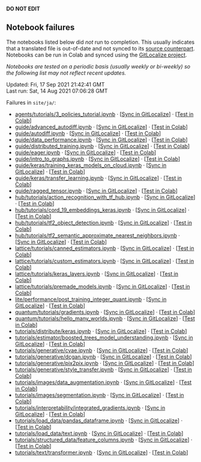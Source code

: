 __DO NOT EDIT__

## Notebook failures

The notebooks listed below did *not* run to completion. This usually indicates
that a translated file is out-of-date and not synced to its
[source counterpart](../en-snapshot/). Notebooks can be run in Colab and synced
using the [GitLocalize project](https://gitlocalize.com/tensorflow/docs-l10n).

*Notebooks are tested on a periodic basis (usually weekly or bi-weekly) so the
following list may not reflect recent updates.*

Updated: Fri, 17 Sep 2021 21:42:41 GMT<br/>
Last run: Sat, 14 Aug 2021 07:06:28 GMT

Failures in <code>site/ja/</code>:

* [agents/tutorials/3_policies_tutorial.ipynb](https://github.com/tensorflow/docs-l10n/blob/master/site/ja/agents/tutorials/3_policies_tutorial.ipynb) · [[Sync in GitLocalize](https://gitlocalize.com/repo/4592/ja/site/en-snapshot/agents/tutorials/3_policies_tutorial.ipynb)] · [[Test in Colab](https://colab.research.google.com/github/tensorflow/docs-l10n/blob/master/site/ja/agents/tutorials/3_policies_tutorial.ipynb)]
* [guide/advanced_autodiff.ipynb](https://github.com/tensorflow/docs-l10n/blob/master/site/ja/guide/advanced_autodiff.ipynb) · [[Sync in GitLocalize](https://gitlocalize.com/repo/4592/ja/site/en-snapshot/guide/advanced_autodiff.ipynb)] · [[Test in Colab](https://colab.research.google.com/github/tensorflow/docs-l10n/blob/master/site/ja/guide/advanced_autodiff.ipynb)]
* [guide/autodiff.ipynb](https://github.com/tensorflow/docs-l10n/blob/master/site/ja/guide/autodiff.ipynb) · [[Sync in GitLocalize](https://gitlocalize.com/repo/4592/ja/site/en-snapshot/guide/autodiff.ipynb)] · [[Test in Colab](https://colab.research.google.com/github/tensorflow/docs-l10n/blob/master/site/ja/guide/autodiff.ipynb)]
* [guide/data_performance.ipynb](https://github.com/tensorflow/docs-l10n/blob/master/site/ja/guide/data_performance.ipynb) · [[Sync in GitLocalize](https://gitlocalize.com/repo/4592/ja/site/en-snapshot/guide/data_performance.ipynb)] · [[Test in Colab](https://colab.research.google.com/github/tensorflow/docs-l10n/blob/master/site/ja/guide/data_performance.ipynb)]
* [guide/distributed_training.ipynb](https://github.com/tensorflow/docs-l10n/blob/master/site/ja/guide/distributed_training.ipynb) · [[Sync in GitLocalize](https://gitlocalize.com/repo/4592/ja/site/en-snapshot/guide/distributed_training.ipynb)] · [[Test in Colab](https://colab.research.google.com/github/tensorflow/docs-l10n/blob/master/site/ja/guide/distributed_training.ipynb)]
* [guide/eager.ipynb](https://github.com/tensorflow/docs-l10n/blob/master/site/ja/guide/eager.ipynb) · [[Sync in GitLocalize](https://gitlocalize.com/repo/4592/ja/site/en-snapshot/guide/eager.ipynb)] · [[Test in Colab](https://colab.research.google.com/github/tensorflow/docs-l10n/blob/master/site/ja/guide/eager.ipynb)]
* [guide/intro_to_graphs.ipynb](https://github.com/tensorflow/docs-l10n/blob/master/site/ja/guide/intro_to_graphs.ipynb) · [[Sync in GitLocalize](https://gitlocalize.com/repo/4592/ja/site/en-snapshot/guide/intro_to_graphs.ipynb)] · [[Test in Colab](https://colab.research.google.com/github/tensorflow/docs-l10n/blob/master/site/ja/guide/intro_to_graphs.ipynb)]
* [guide/keras/training_keras_models_on_cloud.ipynb](https://github.com/tensorflow/docs-l10n/blob/master/site/ja/guide/keras/training_keras_models_on_cloud.ipynb) · [[Sync in GitLocalize](https://gitlocalize.com/repo/4592/ja/site/en-snapshot/guide/keras/training_keras_models_on_cloud.ipynb)] · [[Test in Colab](https://colab.research.google.com/github/tensorflow/docs-l10n/blob/master/site/ja/guide/keras/training_keras_models_on_cloud.ipynb)]
* [guide/keras/transfer_learning.ipynb](https://github.com/tensorflow/docs-l10n/blob/master/site/ja/guide/keras/transfer_learning.ipynb) · [[Sync in GitLocalize](https://gitlocalize.com/repo/4592/ja/site/en-snapshot/guide/keras/transfer_learning.ipynb)] · [[Test in Colab](https://colab.research.google.com/github/tensorflow/docs-l10n/blob/master/site/ja/guide/keras/transfer_learning.ipynb)]
* [guide/ragged_tensor.ipynb](https://github.com/tensorflow/docs-l10n/blob/master/site/ja/guide/ragged_tensor.ipynb) · [[Sync in GitLocalize](https://gitlocalize.com/repo/4592/ja/site/en-snapshot/guide/ragged_tensor.ipynb)] · [[Test in Colab](https://colab.research.google.com/github/tensorflow/docs-l10n/blob/master/site/ja/guide/ragged_tensor.ipynb)]
* [hub/tutorials/action_recognition_with_tf_hub.ipynb](https://github.com/tensorflow/docs-l10n/blob/master/site/ja/hub/tutorials/action_recognition_with_tf_hub.ipynb) · [[Sync in GitLocalize](https://gitlocalize.com/repo/4592/ja/site/en-snapshot/hub/tutorials/action_recognition_with_tf_hub.ipynb)] · [[Test in Colab](https://colab.research.google.com/github/tensorflow/docs-l10n/blob/master/site/ja/hub/tutorials/action_recognition_with_tf_hub.ipynb)]
* [hub/tutorials/cord_19_embeddings_keras.ipynb](https://github.com/tensorflow/docs-l10n/blob/master/site/ja/hub/tutorials/cord_19_embeddings_keras.ipynb) · [[Sync in GitLocalize](https://gitlocalize.com/repo/4592/ja/site/en-snapshot/hub/tutorials/cord_19_embeddings_keras.ipynb)] · [[Test in Colab](https://colab.research.google.com/github/tensorflow/docs-l10n/blob/master/site/ja/hub/tutorials/cord_19_embeddings_keras.ipynb)]
* [hub/tutorials/tf2_object_detection.ipynb](https://github.com/tensorflow/docs-l10n/blob/master/site/ja/hub/tutorials/tf2_object_detection.ipynb) · [[Sync in GitLocalize](https://gitlocalize.com/repo/4592/ja/site/en-snapshot/hub/tutorials/tf2_object_detection.ipynb)] · [[Test in Colab](https://colab.research.google.com/github/tensorflow/docs-l10n/blob/master/site/ja/hub/tutorials/tf2_object_detection.ipynb)]
* [hub/tutorials/tf2_semantic_approximate_nearest_neighbors.ipynb](https://github.com/tensorflow/docs-l10n/blob/master/site/ja/hub/tutorials/tf2_semantic_approximate_nearest_neighbors.ipynb) · [[Sync in GitLocalize](https://gitlocalize.com/repo/4592/ja/site/en-snapshot/hub/tutorials/tf2_semantic_approximate_nearest_neighbors.ipynb)] · [[Test in Colab](https://colab.research.google.com/github/tensorflow/docs-l10n/blob/master/site/ja/hub/tutorials/tf2_semantic_approximate_nearest_neighbors.ipynb)]
* [lattice/tutorials/canned_estimators.ipynb](https://github.com/tensorflow/docs-l10n/blob/master/site/ja/lattice/tutorials/canned_estimators.ipynb) · [[Sync in GitLocalize](https://gitlocalize.com/repo/4592/ja/site/en-snapshot/lattice/tutorials/canned_estimators.ipynb)] · [[Test in Colab](https://colab.research.google.com/github/tensorflow/docs-l10n/blob/master/site/ja/lattice/tutorials/canned_estimators.ipynb)]
* [lattice/tutorials/custom_estimators.ipynb](https://github.com/tensorflow/docs-l10n/blob/master/site/ja/lattice/tutorials/custom_estimators.ipynb) · [[Sync in GitLocalize](https://gitlocalize.com/repo/4592/ja/site/en-snapshot/lattice/tutorials/custom_estimators.ipynb)] · [[Test in Colab](https://colab.research.google.com/github/tensorflow/docs-l10n/blob/master/site/ja/lattice/tutorials/custom_estimators.ipynb)]
* [lattice/tutorials/keras_layers.ipynb](https://github.com/tensorflow/docs-l10n/blob/master/site/ja/lattice/tutorials/keras_layers.ipynb) · [[Sync in GitLocalize](https://gitlocalize.com/repo/4592/ja/site/en-snapshot/lattice/tutorials/keras_layers.ipynb)] · [[Test in Colab](https://colab.research.google.com/github/tensorflow/docs-l10n/blob/master/site/ja/lattice/tutorials/keras_layers.ipynb)]
* [lattice/tutorials/premade_models.ipynb](https://github.com/tensorflow/docs-l10n/blob/master/site/ja/lattice/tutorials/premade_models.ipynb) · [[Sync in GitLocalize](https://gitlocalize.com/repo/4592/ja/site/en-snapshot/lattice/tutorials/premade_models.ipynb)] · [[Test in Colab](https://colab.research.google.com/github/tensorflow/docs-l10n/blob/master/site/ja/lattice/tutorials/premade_models.ipynb)]
* [lite/performance/post_training_integer_quant.ipynb](https://github.com/tensorflow/docs-l10n/blob/master/site/ja/lite/performance/post_training_integer_quant.ipynb) · [[Sync in GitLocalize](https://gitlocalize.com/repo/4592/ja/site/en-snapshot/lite/performance/post_training_integer_quant.ipynb)] · [[Test in Colab](https://colab.research.google.com/github/tensorflow/docs-l10n/blob/master/site/ja/lite/performance/post_training_integer_quant.ipynb)]
* [quantum/tutorials/gradients.ipynb](https://github.com/tensorflow/docs-l10n/blob/master/site/ja/quantum/tutorials/gradients.ipynb) · [[Sync in GitLocalize](https://gitlocalize.com/repo/4592/ja/site/en-snapshot/quantum/tutorials/gradients.ipynb)] · [[Test in Colab](https://colab.research.google.com/github/tensorflow/docs-l10n/blob/master/site/ja/quantum/tutorials/gradients.ipynb)]
* [quantum/tutorials/hello_many_worlds.ipynb](https://github.com/tensorflow/docs-l10n/blob/master/site/ja/quantum/tutorials/hello_many_worlds.ipynb) · [[Sync in GitLocalize](https://gitlocalize.com/repo/4592/ja/site/en-snapshot/quantum/tutorials/hello_many_worlds.ipynb)] · [[Test in Colab](https://colab.research.google.com/github/tensorflow/docs-l10n/blob/master/site/ja/quantum/tutorials/hello_many_worlds.ipynb)]
* [tutorials/distribute/keras.ipynb](https://github.com/tensorflow/docs-l10n/blob/master/site/ja/tutorials/distribute/keras.ipynb) · [[Sync in GitLocalize](https://gitlocalize.com/repo/4592/ja/site/en-snapshot/tutorials/distribute/keras.ipynb)] · [[Test in Colab](https://colab.research.google.com/github/tensorflow/docs-l10n/blob/master/site/ja/tutorials/distribute/keras.ipynb)]
* [tutorials/estimator/boosted_trees_model_understanding.ipynb](https://github.com/tensorflow/docs-l10n/blob/master/site/ja/tutorials/estimator/boosted_trees_model_understanding.ipynb) · [[Sync in GitLocalize](https://gitlocalize.com/repo/4592/ja/site/en-snapshot/tutorials/estimator/boosted_trees_model_understanding.ipynb)] · [[Test in Colab](https://colab.research.google.com/github/tensorflow/docs-l10n/blob/master/site/ja/tutorials/estimator/boosted_trees_model_understanding.ipynb)]
* [tutorials/generative/cvae.ipynb](https://github.com/tensorflow/docs-l10n/blob/master/site/ja/tutorials/generative/cvae.ipynb) · [[Sync in GitLocalize](https://gitlocalize.com/repo/4592/ja/site/en-snapshot/tutorials/generative/cvae.ipynb)] · [[Test in Colab](https://colab.research.google.com/github/tensorflow/docs-l10n/blob/master/site/ja/tutorials/generative/cvae.ipynb)]
* [tutorials/generative/dcgan.ipynb](https://github.com/tensorflow/docs-l10n/blob/master/site/ja/tutorials/generative/dcgan.ipynb) · [[Sync in GitLocalize](https://gitlocalize.com/repo/4592/ja/site/en-snapshot/tutorials/generative/dcgan.ipynb)] · [[Test in Colab](https://colab.research.google.com/github/tensorflow/docs-l10n/blob/master/site/ja/tutorials/generative/dcgan.ipynb)]
* [tutorials/generative/pix2pix.ipynb](https://github.com/tensorflow/docs-l10n/blob/master/site/ja/tutorials/generative/pix2pix.ipynb) · [[Sync in GitLocalize](https://gitlocalize.com/repo/4592/ja/site/en-snapshot/tutorials/generative/pix2pix.ipynb)] · [[Test in Colab](https://colab.research.google.com/github/tensorflow/docs-l10n/blob/master/site/ja/tutorials/generative/pix2pix.ipynb)]
* [tutorials/generative/style_transfer.ipynb](https://github.com/tensorflow/docs-l10n/blob/master/site/ja/tutorials/generative/style_transfer.ipynb) · [[Sync in GitLocalize](https://gitlocalize.com/repo/4592/ja/site/en-snapshot/tutorials/generative/style_transfer.ipynb)] · [[Test in Colab](https://colab.research.google.com/github/tensorflow/docs-l10n/blob/master/site/ja/tutorials/generative/style_transfer.ipynb)]
* [tutorials/images/data_augmentation.ipynb](https://github.com/tensorflow/docs-l10n/blob/master/site/ja/tutorials/images/data_augmentation.ipynb) · [[Sync in GitLocalize](https://gitlocalize.com/repo/4592/ja/site/en-snapshot/tutorials/images/data_augmentation.ipynb)] · [[Test in Colab](https://colab.research.google.com/github/tensorflow/docs-l10n/blob/master/site/ja/tutorials/images/data_augmentation.ipynb)]
* [tutorials/images/segmentation.ipynb](https://github.com/tensorflow/docs-l10n/blob/master/site/ja/tutorials/images/segmentation.ipynb) · [[Sync in GitLocalize](https://gitlocalize.com/repo/4592/ja/site/en-snapshot/tutorials/images/segmentation.ipynb)] · [[Test in Colab](https://colab.research.google.com/github/tensorflow/docs-l10n/blob/master/site/ja/tutorials/images/segmentation.ipynb)]
* [tutorials/interpretability/integrated_gradients.ipynb](https://github.com/tensorflow/docs-l10n/blob/master/site/ja/tutorials/interpretability/integrated_gradients.ipynb) · [[Sync in GitLocalize](https://gitlocalize.com/repo/4592/ja/site/en-snapshot/tutorials/interpretability/integrated_gradients.ipynb)] · [[Test in Colab](https://colab.research.google.com/github/tensorflow/docs-l10n/blob/master/site/ja/tutorials/interpretability/integrated_gradients.ipynb)]
* [tutorials/load_data/pandas_dataframe.ipynb](https://github.com/tensorflow/docs-l10n/blob/master/site/ja/tutorials/load_data/pandas_dataframe.ipynb) · [[Sync in GitLocalize](https://gitlocalize.com/repo/4592/ja/site/en-snapshot/tutorials/load_data/pandas_dataframe.ipynb)] · [[Test in Colab](https://colab.research.google.com/github/tensorflow/docs-l10n/blob/master/site/ja/tutorials/load_data/pandas_dataframe.ipynb)]
* [tutorials/load_data/text.ipynb](https://github.com/tensorflow/docs-l10n/blob/master/site/ja/tutorials/load_data/text.ipynb) · [[Sync in GitLocalize](https://gitlocalize.com/repo/4592/ja/site/en-snapshot/tutorials/load_data/text.ipynb)] · [[Test in Colab](https://colab.research.google.com/github/tensorflow/docs-l10n/blob/master/site/ja/tutorials/load_data/text.ipynb)]
* [tutorials/structured_data/feature_columns.ipynb](https://github.com/tensorflow/docs-l10n/blob/master/site/ja/tutorials/structured_data/feature_columns.ipynb) · [[Sync in GitLocalize](https://gitlocalize.com/repo/4592/ja/site/en-snapshot/tutorials/structured_data/feature_columns.ipynb)] · [[Test in Colab](https://colab.research.google.com/github/tensorflow/docs-l10n/blob/master/site/ja/tutorials/structured_data/feature_columns.ipynb)]
* [tutorials/text/transformer.ipynb](https://github.com/tensorflow/docs-l10n/blob/master/site/ja/tutorials/text/transformer.ipynb) · [[Sync in GitLocalize](https://gitlocalize.com/repo/4592/ja/site/en-snapshot/tutorials/text/transformer.ipynb)] · [[Test in Colab](https://colab.research.google.com/github/tensorflow/docs-l10n/blob/master/site/ja/tutorials/text/transformer.ipynb)]

